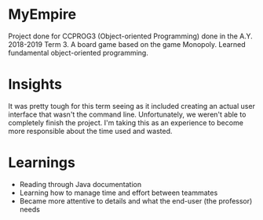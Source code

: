 # MyEmpire

Project done for CCPROG3 (Object-oriented Programming) done in the A.Y. 2018-2019 Term 3. 
A board game based on the game Monopoly. Learned fundamental object-oriented programming.

# Insights

It was pretty tough for this term seeing as it included creating an actual user interface that wasn't the command line.
Unfortunately, we weren't able to completely finish the project. I'm taking this as an experience to become more
responsible about the time used and wasted.

# Learnings

+ Reading through Java documentation
+ Learning how to manage time and effort between teammates
+ Became more attentive to details and what the end-user (the professor) needs

